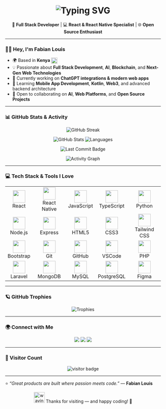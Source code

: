 <!-- ✨ Animated Typing Intro -->
<h1 align="center">
  <img src="https://readme-typing-svg.herokuapp.com?font=Fira+Code&pause=1000&color=00C2CB&center=true&vCenter=true&width=600&lines=👋+Hey,+I'm+Fabian+Louis;🚀+Full+Stack+Developer;⚛️+React+%7C+React+Native+Specialist;🌍+Tech+Enthusiast+from+Kenya;🎯+Building+impactful+digital+experiences" alt="Typing SVG" />
</h1>

<p align="center">
  🚀 <strong>Full Stack Developer</strong> | 💻 <strong>React & React Native Specialist</strong> | 🌐 <strong>Open Source Enthusiast</strong>
</p>

---

### 🧑‍💻 Hey, I'm Fabian Louis

- 🌍 Based in **Kenya** <img src="https://flagcdn.com/w20/ke.png" width="20" alt="Kenya Flag" style="vertical-align: middle;"/>  
- 💡 Passionate about **Full Stack Development**, **AI**, **Blockchain**, and **Next-Gen Web Technologies**  
- 🔭 Currently working on **ChatGPT integrations & modern web apps**  
- 🌱 Learning **Mobile App Development**, **Kotlin**, **Web3**, and advanced backend architecture  
- 🤝 Open to collaborating on **AI**, **Web Platforms**, and **Open Source Projects**

---

### 📊 GitHub Stats & Activity

<p align="center">
  <img src="https://streak-stats.vercel.app?user=09c011ab0&theme=tokyonight&hide_border=true&v=2" alt="GitHub Streak"/>
</p>

<p align="center">
  <img src="https://github-readme-stats.vercel.app/api?username=09c011ab0&show_icons=true&theme=tokyonight&hide_border=true" alt="GitHub Stats"/>
  <img src="https://github-readme-stats.vercel.app/api/top-langs/?username=09c011ab0&layout=compact&theme=tokyonight&hide_border=true" alt=" Languages"/>
</p>

<p align="center">
  <img src="https://img.shields.io/github/last-commit/09c011ab0/09c011ab0?style=for-the-badge&logo=github&color=0e75b6" alt="Last Commit Badge"/>
</p>

<p align="center">
  <img src="https://github-readme-activity-graph.vercel.app/graph?username=09c011ab0&theme=tokyo-night&hide_border=true" alt="Activity Graph"/>
</p>

---

### 💻 Tech Stack & Tools I Love

<table align="center">
  <tr>
    <td align="center"><img src="https://cdn.jsdelivr.net/gh/devicons/devicon/icons/react/react-original.svg" height="40"/><br/>React</td>
    <td align="center"><img src="https://cdn.jsdelivr.net/gh/devicons/devicon/icons/react/react-original.svg" height="40"/><br/>React Native</td>
    <td align="center"><img src="https://cdn.jsdelivr.net/gh/devicons/devicon/icons/javascript/javascript-original.svg" height="40"/><br/>JavaScript</td>
    <td align="center"><img src="https://cdn.jsdelivr.net/gh/devicons/devicon/icons/typescript/typescript-original.svg" height="40"/><br/>TypeScript</td>
    <td align="center"><img src="https://cdn.jsdelivr.net/gh/devicons/devicon/icons/python/python-original.svg" height="40"/><br/>Python</td>
  </tr>
  <tr>
    <td align="center"><img src="https://cdn.jsdelivr.net/gh/devicons/devicon/icons/nodejs/nodejs-original.svg" height="40"/><br/>Node.js</td>
    <td align="center"><img src="https://cdn.jsdelivr.net/gh/devicons/devicon/icons/express/express-original.svg" height="40"/><br/>Express</td>
    <td align="center"><img src="https://cdn.jsdelivr.net/gh/devicons/devicon/icons/html5/html5-original.svg" height="40"/><br/>HTML5</td>
    <td align="center"><img src="https://cdn.jsdelivr.net/gh/devicons/devicon/icons/css3/css3-original.svg" height="40"/><br/>CSS3</td>
    <td align="center"><img src="https://www.vectorlogo.zone/logos/tailwindcss/tailwindcss-icon.svg" height="40"/><br/>Tailwind CSS</td>
  </tr>
  <tr>
    <td align="center"><img src="https://cdn.jsdelivr.net/gh/devicons/devicon/icons/bootstrap/bootstrap-original.svg" height="40"/><br/>Bootstrap</td>
    <td align="center"><img src="https://cdn.jsdelivr.net/gh/devicons/devicon/icons/git/git-original.svg" height="40"/><br/>Git</td>
    <td align="center"><img src="https://cdn.jsdelivr.net/gh/devicons/devicon/icons/github/github-original.svg" height="40"/><br/>GitHub</td>
    <td align="center"><img src="https://cdn.jsdelivr.net/gh/devicons/devicon/icons/vscode/vscode-original.svg" height="40"/><br/>VSCode</td>
    <td align="center"><img src="https://cdn.jsdelivr.net/gh/devicons/devicon/icons/php/php-original.svg" height="40"/><br/>PHP</td>
  </tr>
  <tr>
    <td align="center"><img src="https://cdn.jsdelivr.net/gh/devicons/devicon/icons/laravel/laravel-original.svg" height="40"/><br/>Laravel</td>
    <td align="center"><img src="https://cdn.jsdelivr.net/gh/devicons/devicon/icons/mongodb/mongodb-original.svg" height="40"/><br/>MongoDB</td>
    <td align="center"><img src="https://cdn.jsdelivr.net/gh/devicons/devicon/icons/mysql/mysql-original.svg" height="40"/><br/>MySQL</td>
    <td align="center"><img src="https://cdn.jsdelivr.net/gh/devicons/devicon/icons/postgresql/postgresql-original.svg" height="40"/><br/>PostgreSQL</td>
    <td align="center"><img src="https://cdn.jsdelivr.net/gh/devicons/devicon/icons/figma/figma-original.svg" height="40"/><br/>Figma</td>
  </tr>
</table>

---

### 🪐 GitHub Trophies

<p align="center">
  <img src="https://github-profile-trophy.vercel.app/?username=09c011ab0&theme=tokyonight&no-frame=true&row=1&column=6" alt="Trophies"/>
</p>

---

### 🌍 Connect with Me

<p align="center">
  <a href="https://x.com/_fabianlouis"><img src="https://img.shields.io/badge/X-@_FabianLouis-black?style=for-the-badge&logo=x" /></a>
  <a href="https://fabianlouis.figma.site"><img src="https://img.shields.io/badge/Portfolio-Figma-black?style=for-the-badge&logo=figma" /></a>
  <a href="mailto:fabianlouis99@gmail.com"><img src="https://img.shields.io/badge/Email-Contact%20Me-green?style=for-the-badge&logo=gmail" /></a>
</p>

---

### 👀 Visitor Count

<p align="center">
  <img src="https://komarev.com/ghpvc/?username=09c011ab0&label=Profile%20Views&color=0e75b6&style=for-the-badge" alt="visitor badge"/>
</p>

---

⭐️ *“Great products are built where passion meets code.”* — **Fabian Louis**

<p align="center">
  <img src="https://media.giphy.com/media/hvRJCLFzcasrR4ia7z/giphy.gif" width="35" alt="waving hand"/>
  Thanks for visiting — and happy coding! 🚀
</p>
